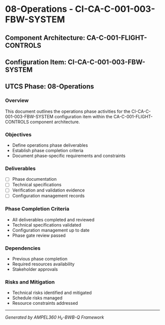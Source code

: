 # 08-Operations - CI-CA-C-001-003-FBW-SYSTEM

## Component Architecture: CA-C-001-FLIGHT-CONTROLS
## Configuration Item: CI-CA-C-001-003-FBW-SYSTEM
## UTCS Phase: 08-Operations

### Overview
This document outlines the operations phase activities for the CI-CA-C-001-003-FBW-SYSTEM configuration item within the CA-C-001-FLIGHT-CONTROLS component architecture.

### Objectives
- Define operations phase deliverables
- Establish phase completion criteria
- Document phase-specific requirements and constraints

### Deliverables
- [ ] Phase documentation
- [ ] Technical specifications
- [ ] Verification and validation evidence
- [ ] Configuration management records

### Phase Completion Criteria
- All deliverables completed and reviewed
- Technical specifications validated
- Configuration management up to date
- Phase gate review passed

### Dependencies
- Previous phase completion
- Required resources availability
- Stakeholder approvals

### Risks and Mitigation
- Technical risks identified and mitigated
- Schedule risks managed
- Resource constraints addressed

---
*Generated by AMPEL360 H₂-BWB-Q Framework*
